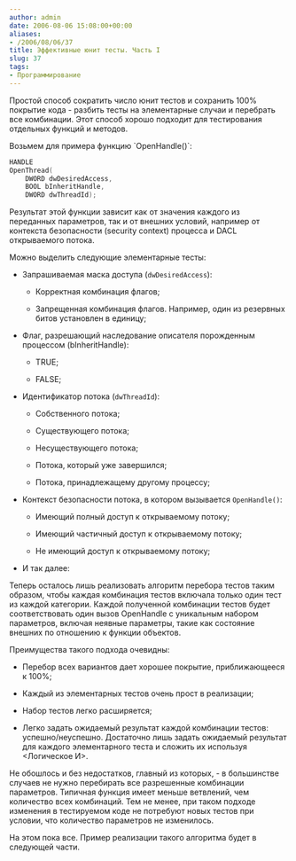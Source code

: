 ```yaml
---
author: admin
date: 2006-08-06 15:08:00+00:00
aliases:
- /2006/08/06/37
title: Эффективные юнит тесты. Часть I
slug: 37
tags:
- Программирование
---
```


Простой способ сократить число юнит тестов и сохранить 100% покрытие кода - разбить тесты на элементарные случаи и перебрать все комбинации. Этот способ хорошо подходит для тестирования отдельных функций и методов. 

<!--more-->Возьмем для примера функцию `OpenHandle()`:

```cpp
HANDLE
OpenThread(
    DWORD dwDesiredAccess,
    BOOL bInheritHandle,
    DWORD dwThreadId);
```

Результат этой функции зависит как от значения каждого из переданных параметров, так и от внешних условий, например от контекста безопасности (security context) процесса и DACL открываемого потока.

Можно выделить следующие элементарные тесты:

  * Запрашиваемая маска доступа (`dwDesiredAccess`):

    * Корректная комбинация флагов;

    * Запрещенная комбинация флагов. Например, один из резервных битов установлен в единицу;

  * Флаг, разрешающий наследование описателя порожденным процессом (bInheritHandle):

    * TRUE;

    * FALSE;

  * Идентификатор потока (`dwThreadId`):

    * Собственного потока;

    * Существующего потока;

    * Несуществующего потока;

    * Потока, который уже завершился;

    * Потока, принадлежащему другому процессу;

  * Контекст безопасности потока, в котором вызывается `OpenHandle()`:

    * Имеющий полный доступ к открываемому потоку;

    * Имеющий частичный доступ к открываемому потоку;

    * Не имеющий доступ к открываемому потоку;

  * И так далее:

Теперь осталось лишь реализовать алгоритм перебора тестов таким образом, чтобы каждая комбинация тестов включала только один тест из каждой категории. Каждой полученной комбинации тестов будет соответствовать один вызов OpenHandle с уникальным набором параметров, включая неявные параметры, такие как состояние внешних по отношению к функции объектов.

Преимущества такого подхода очевидны:

  * Перебор всех вариантов дает хорошее покрытие, приближающееся к 100%;

  * Каждый из элементарных тестов очень прост в реализации;

  * Набор тестов легко расширяется;

  * Легко задать ожидаемый результат каждой комбинации тестов: успешно/неуспешно. Достаточно лишь задать ожидаемый результат для каждого элементарного теста и сложить их используя <Логическое И>.

Не обошлось и без недостатков, главный из которых, - в большинстве случаев не нужно перебирать все разрешенные комбинации параметров. Типичная функция имеет меньше ветвлений, чем количество всех комбинаций. Тем не менее, при таком подходе изменения в тестируемом коде не потребуют новых тестов при условии, что количество параметров не изменилось.

На этом пока все. Пример реализации такого алгоритма будет в следующей части.
